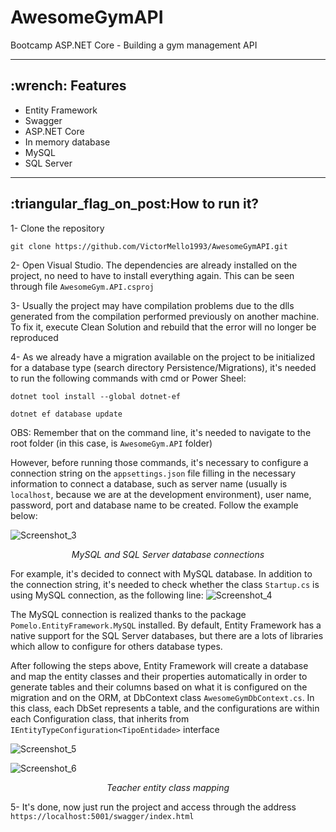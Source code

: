 # AwesomeGymAPI
Bootcamp ASP.NET Core - Building a gym management API

---

<h2>:wrench: Features</h2>
<ul>
  <li>Entity Framework</li>
  <li>Swagger</li>
  <li>ASP.NET Core</li>
  <li>In memory database</li>
  <li>MySQL</li>  
  <li>SQL Server</li>  
</ul>

---

<h2>:triangular_flag_on_post:How to run it?</h2>

1- Clone the repository
```
git clone https://github.com/VictorMello1993/AwesomeGymAPI.git
```

2- Open Visual Studio. The dependencies are already installed on the project, no need to have to install everything again. This can be seen through file ```AwesomeGym.API.csproj```

3- Usually the project may have compilation problems due to the dlls generated from the compilation performed previously on another machine. To fix it, execute Clean Solution and rebuild that the error will no longer be reproduced

4- As we already have a migration available on the project to be initialized for a database type (search directory Persistence/Migrations), it's needed to run the following commands with cmd or Power Sheel:

```
dotnet tool install --global dotnet-ef 
```

```
dotnet ef database update
```
OBS: Remember that on the command line, it's needed to navigate to the root folder (in this case, is ```AwesomeGym.API``` folder)

However, before running those commands, it's necessary to configure a connection string on the ```appsettings.json``` file filling in the necessary information to connect a database, such as server name (usually is ```localhost```, because we are at the development environment), user name, password, port and database name to be created. Follow the example below:

![Screenshot_3](https://user-images.githubusercontent.com/35710766/97115092-6991b780-16d3-11eb-807c-0644173bf935.png)
<p align="center"><i>MySQL and SQL Server database connections</i></p>



For example, it's decided to connect with MySQL database. In addition to the connection string, it's needed to check whether the class ```Startup.cs``` is using MySQL connection, as the following line:
![Screenshot_4](https://user-images.githubusercontent.com/35710766/97115263-8da1c880-16d4-11eb-84dc-c84360e20e85.png)

The MySQL connection is realized thanks to the package ```Pomelo.EntityFramework.MySQL``` installed. By default, Entity Framework has a native support for the SQL Server databases, but there are a lots of libraries which allow to configure for others database types.

After following the steps above, Entity Framework will create a database and map the entity classes and their properties automatically in order to generate tables and their columns based on what it is configured on the migration and on the ORM, at DbContext class ```AwesomeGymDbContext.cs```. In this class, each DbSet represents a table, and the configurations are within each Configuration class, that inherits from ```IEntityTypeConfiguration<TipoEntidade>``` interface


![Screenshot_5](https://user-images.githubusercontent.com/35710766/97115800-96e06480-16d7-11eb-8828-4404d87c7019.png)

![Screenshot_6](https://user-images.githubusercontent.com/35710766/97115799-9647ce00-16d7-11eb-870e-b225819080d8.png)
<p align="center"><i>Teacher entity class mapping </i></p>

5- It's done, now just run the project and access through the address ```https://localhost:5001/swagger/index.html```
